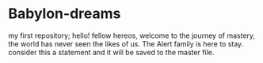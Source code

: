 # Babylon-dreams
my first repository;
hello! fellow hereos, 
welcome to the journey of mastery, the world has never seen the likes of us. The Alert family is here to stay.
consider this a statement and it will be saved to the master file.
